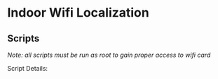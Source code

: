# Indoor Wifi Localization

## Scripts

*Note: all scripts must be run as root to gain proper access to wifi card*

Script Details:
